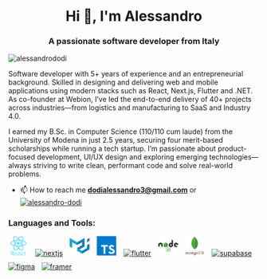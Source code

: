 <h1 align="center">Hi 👋, I'm Alessandro</h1>
<h3 align="center">A passionate software developer from Italy</h3>
<p align="left">
  <img
    src="https://komarev.com/ghpvc/?username=alessandrododi&label=Profile%20views&color=0e75b6&style=flat"
    alt="alessandrododi"
  />
</p>

<p>
  Software developer with 5+ years of experience and an entrepreneurial background.
  Skilled in designing and delivering web and mobile applications using modern stacks
  such as React, Next.js, Flutter and .NET. As co-founder at Webion, I’ve led the
  end-to-end delivery of 40+ projects across industries—from logistics and
  manufacturing to SaaS and Industry 4.0.
</p>

<p>
  I earned my B.Sc. in Computer Science (110/110 cum laude) from the University of
  Modena in just 2.5 years, securing four merit-based scholarships while running a
  tech startup. I’m passionate about product-focused development, UI/UX design and
  exploring emerging technologies—always striving to write clean, performant code and
  solve real-world problems.
</p>

- 📫 How to reach me **dodialessandro3@gmail.com** or
  <a href="https://linkedin.com/in/alessandro-dodi" target="_blank" rel="noreferrer">
    <img
      align="center"
      src="https://raw.githubusercontent.com/rahuldkjain/github-profile-readme-generator/master/src/images/icons/Social/linked-in-alt.svg"
      alt="alessandro-dodi"
      height="15"
      width="20"
    />
  </a>

<h3 align="left">Languages and Tools:</h3>
<p align="left">
  <!-- React -->
  <a href="https://reactjs.org/" target="_blank" rel="noreferrer"
     style="margin-right:10px; margin-bottom:10px; display:inline-block;">
    <img
      src="https://raw.githubusercontent.com/devicons/devicon/master/icons/react/react-original-wordmark.svg"
      alt="react"
      width="40"
      height="40"
    />
  </a>
  <!-- Next.js (white icon) -->
  <a href="https://nextjs.org/" target="_blank" rel="noreferrer"
     style="margin-right:10px; margin-bottom:10px; display:inline-block;">
    <img
      src="https://cdn.simpleicons.org/next.js/ffffff"
      alt="nextjs"
      width="40"
      height="40"
    />
  </a>
  <!-- MUI -->
  <a href="https://mui.com/" target="_blank" rel="noreferrer"
     style="margin-right:10px; margin-bottom:10px; display:inline-block;">
    <img
      src="https://raw.githubusercontent.com/devicons/devicon/master/icons/materialui/materialui-original.svg"
      alt="mui"
      width="40"
      height="40"
    />
  </a>
  <!-- TypeScript -->
  <a href="https://www.typescriptlang.org/" target="_blank" rel="noreferrer"
     style="margin-right:10px; margin-bottom:10px; display:inline-block;">
    <img
      src="https://raw.githubusercontent.com/devicons/devicon/master/icons/typescript/typescript-original.svg"
      alt="typescript"
      width="40"
      height="40"
    />
  </a>
  <!-- Flutter -->
  <a href="https://flutter.dev/" target="_blank" rel="noreferrer"
     style="margin-right:10px; margin-bottom:10px; display:inline-block;">
    <img
      src="https://www.svgrepo.com/show/373604/flutter.svg"
      alt="flutter"
      width="40"
      height="40"
    />
  </a>
  <!-- Node.js -->
  <a href="https://nodejs.org/" target="_blank" rel="noreferrer"
     style="margin-right:10px; margin-bottom:10px; display:inline-block;">
    <img
      src="https://raw.githubusercontent.com/devicons/devicon/master/icons/nodejs/nodejs-original-wordmark.svg"
      alt="nodejs"
      width="40"
      height="40"
    />
  </a>
  <!-- MongoDB -->
  <a href="https://www.mongodb.com/" target="_blank" rel="noreferrer"
     style="margin-right:10px; margin-bottom:10px; display:inline-block;">
    <img
      src="https://raw.githubusercontent.com/devicons/devicon/master/icons/mongodb/mongodb-original-wordmark.svg"
      alt="mongodb"
      width="40"
      height="40"
    />
  </a>
  <!-- Supabase -->
  <a href="https://supabase.com/" target="_blank" rel="noreferrer"
     style="margin-right:10px; margin-bottom:10px; display:inline-block;">
    <img
      src="https://cdn.simpleicons.org/supabase/3ECF8E"
      alt="supabase"
      width="40"
      height="40"
    />
  </a>
  <!-- Figma -->
  <a href="https://figma.com/" target="_blank" rel="noreferrer"
     style="margin-right:10px; margin-bottom:10px; display:inline-block;">
    <img
      src="https://cdn.simpleicons.org/figma"
      alt="figma"
      width="40"
      height="40"
    />
  </a>
  <!-- Framer -->
  <a href="https://framer.com/" target="_blank" rel="noreferrer"
     style="margin-right:10px; margin-bottom:10px; display:inline-block;">
    <img
      src="https://cdn.simpleicons.org/framer"
      alt="framer"
      width="40"
      height="40"
    />
  </a>
</p>
